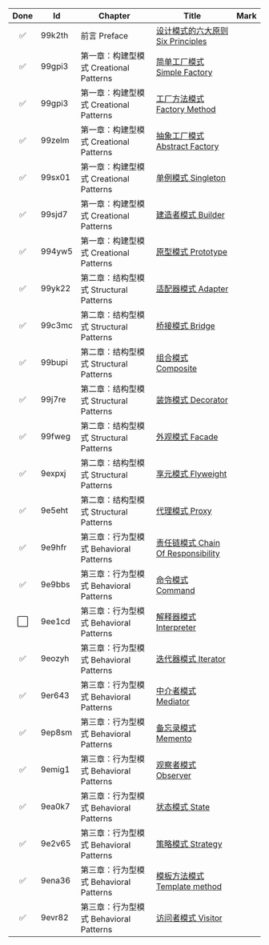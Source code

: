 | Done | Id     | Chapter                       | Title                                                                             | Mark |
|:----:|--------|-------------------------------|-----------------------------------------------------------------------------------|------|
|  ✅   | 99k2th | 前言 Preface                    | [设计模式的六大原则 Six Principles](SixPrinciples.md)                                      |      |
|  ✅   | 99gpi3 | 第一章：构建型模式 Creational Patterns | [简单工厂模式 Simple Factory](simple_factory/SimpleFactory.md)                          |      |
|  ✅   | 99gpi3 | 第一章：构建型模式 Creational Patterns | [工厂方法模式 Factory Method](factory_method/FactoryMethod.md)                          |      |
|  ✅   | 99zelm | 第一章：构建型模式 Creational Patterns | [抽象工厂模式 Abstract Factory](abstract_factory/AbstractFactory.md)                    |      |
|  ✅   | 99sx01 | 第一章：构建型模式 Creational Patterns | [单例模式 Singleton](singleton/Singleton.md)                                          |      |
|  ✅   | 99sjd7 | 第一章：构建型模式 Creational Patterns | [建造者模式 Builder](builder/Builder.md)                                               |      |
|  ✅   | 994yw5 | 第一章：构建型模式 Creational Patterns | [原型模式 Prototype](prototype/Prototype.md)                                          |      |
|  ✅   | 99yk22 | 第二章：结构型模式 Structural Patterns | [适配器模式 Adapter](adapter/Adapter.md)                                               |      |
|  ✅   | 99c3mc | 第二章：结构型模式 Structural Patterns | [桥接模式 Bridge](bridge/Bridge.md)                                                   |      |
|  ✅   | 99bupi | 第二章：结构型模式 Structural Patterns | [组合模式 Composite](composite/Composite.md)                                          |      |
|  ✅   | 99j7re | 第二章：结构型模式 Structural Patterns | [装饰模式 Decorator](decorator/Decorator.md)                                          |      |
|  ✅   | 99fweg | 第二章：结构型模式 Structural Patterns | [外观模式 Facade](facade/Facade.md)                                                   |      |
|  ✅   | 9expxj | 第二章：结构型模式 Structural Patterns | [享元模式 Flyweight](flyweight/Flyweight.md)                                          |      |
|  ✅   | 9e5eht | 第二章：结构型模式 Structural Patterns | [代理模式 Proxy](proxy/Proxy.md)                                                      |      |
|  ✅   | 9e9hfr | 第三章：行为型模式 Behavioral Patterns | [责任链模式 Chain Of Responsibility](chain_of_responsibility/ChainOfResponsibility.md) |      |
|  ✅   | 9e9bbs | 第三章：行为型模式 Behavioral Patterns | [命令模式 Command](command/Command.md)                                                |      |
|  ⬜   | 9ee1cd | 第三章：行为型模式 Behavioral Patterns | [解释器模式 Interpreter](interpreter/Interpreter.md)                                   |      |
|  ✅   | 9eozyh | 第三章：行为型模式 Behavioral Patterns | [迭代器模式 Iterator](iterator/Iterator.md)                                            |      |
|  ✅   | 9er643 | 第三章：行为型模式 Behavioral Patterns | [中介者模式 Mediator](mediator/Mediator.md)                                            |      |
|  ✅   | 9ep8sm | 第三章：行为型模式 Behavioral Patterns | [备忘录模式 Memento](memento/Memento.md)                                               |      |
|  ✅   | 9emig1 | 第三章：行为型模式 Behavioral Patterns | [观察者模式 Observer](observer/Observer.md)                                            |      |
|  ✅   | 9ea0k7 | 第三章：行为型模式 Behavioral Patterns | [状态模式 State](state/State.md)                                                      |      |
|  ✅   | 9e2v65 | 第三章：行为型模式 Behavioral Patterns | [策略模式 Strategy](strategy/Strategy.md)                                             |      |
|  ✅   | 9ena36 | 第三章：行为型模式 Behavioral Patterns | [模板方法模式 Template method](template_method/TemplateMethod.md)                       |      |
|  ✅   | 9evr82 | 第三章：行为型模式 Behavioral Patterns | [访问者模式 Visitor](visitor/Visitor.md)                                               |      |